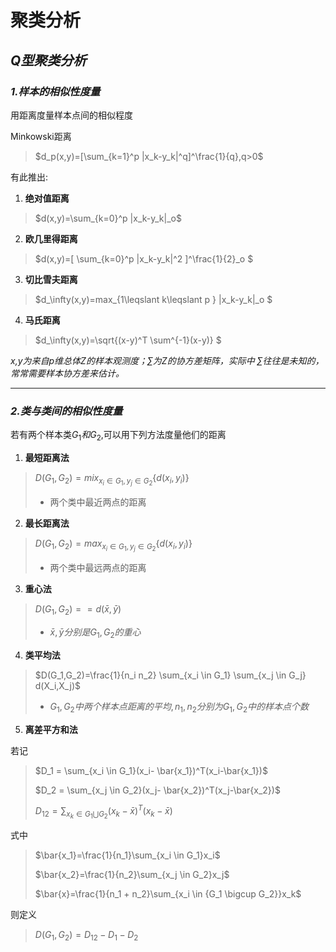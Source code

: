 # 聚类分析

## ***Q型聚类分析***

### ***1.样本的相似性度量***

 用距离度量样本点间的相似程度

 Minkowski距离

> $d_p(x,y)=[\sum_{k=1}^p |x_k-y_k|^q]^\frac{1}{q},q>0$

 有此推出:

1. **绝对值距离**

> $d(x,y)=\sum_{k=0}^p |x_k-y_k|_o$

2. **欧几里得距离**

> $d(x,y)=[ \sum_{k=0}^p |x_k-y_k|^2 ]^\frac{1}{2}_o $

3. **切比雪夫距离**

> $d_\infty(x,y)=max_{1\leqslant k\leqslant p } |x_k-y_k|_o $

4. **马氏距离**

> $d_\infty(x,y)=\sqrt{(x-y)^T \sum^{-1}(x-y)} $

*x,y为来自p维总体Z的样本观测度；$\sum$为Z的协方差矩阵，实际中 $\sum$往往是未知的，常常需要样本协方差来估计。*

---

### ***2.类与类间的相似性度量***

若有两个样本类$G_1和G_2$,可以用下列方法度量他们的距离

1. **最短距离法**

> $D(G_1,G_2)=mix_{x_i \in G_1,y_j \in G_2} \{d(x_i,y_i) \}$
>
> - 两个类中最近两点的距离

2. **最长距离法**

> $D(G_1,G_2)=max_{x_i \in G_1,y_j \in G_2} \{d(x_i,y_i) \}$
>
> - 两个类中最远两点的距离

3. **重心法**

> $D(G_1,G_2)==d(\bar{x},\bar{y})$
>
> - $\bar{x},\bar{y} 分别是 G_1, G_2的重心$

4. **类平均法**

> $D(G_1,G_2)=\frac{1}{n_i n_2} \sum_{x_i \in G_1} \sum_{x_j \in G_j} d(X_i,X_j)$
>
> - $G_1,G_2中两个样本点距离的平均, n_1,n_2分别为G_1,G_2中的样本点个数$

5. **离差平方和法**

若记

> $D_1 = \sum_{x_i \in G_1}(x_i- \bar{x_1})^T(x_i-\bar{x_1})$
>
> $D_2 = \sum_{x_j \in G_2}(x_j- \bar{x_2})^T(x_j-\bar{x_2})$
>
> $D_12 = \sum_{x_k \in {G_1 \bigcup G_2}}(x_k- \bar{x})^T(x_k-\bar{x})$

式中

> $\bar{x_1}=\frac{1}{n_1}\sum_{x_i \in G_1}x_i$
>
> $\bar{x_2}=\frac{1}{n_2}\sum_{x_j \in G_2}x_j$
>
> $\bar{x}=\frac{1}{n_1 + n_2}\sum_{x_i \in {G_1 \bigcup G_2}}x_k$

则定义

> $D(G_1,G_2)=D_{12}-D_1-D_2$
